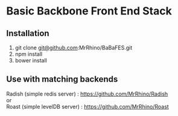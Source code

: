 Basic Backbone Front End Stack
=========

Installation
---------

1. git clone git@github.com:MrRhino/BaBaFES.git<br>
2. npm install<br>
3. bower install<br>

Use with matching backends
---------

Radish (simple redis server) : https://github.com/MrRhino/Radish<br>
or<br>
Roast (simple levelDB server) : https://github.com/MrRhino/Roast<br>
